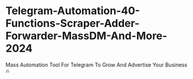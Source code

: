 # Telegram-Automation-40-Functions-Scraper-Adder-Forwarder-MassDM-And-More-2024
Mass Automation Tool For Telegram To Grow And Advertise Your Business 🔥
